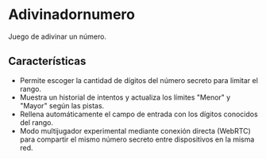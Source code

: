# Adivinadornumero

Juego de adivinar un número.

## Características

- Permite escoger la cantidad de dígitos del número secreto para limitar el rango.
- Muestra un historial de intentos y actualiza los límites "Menor" y "Mayor" según las pistas.
- Rellena automáticamente el campo de entrada con los dígitos conocidos del rango.
- Modo multijugador experimental mediante conexión directa (WebRTC) para compartir el mismo número secreto entre dispositivos en la misma red.
